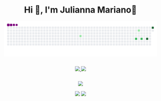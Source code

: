 <div align="center">
  <h1> Hi 👋, I'm Julianna Mariano💫</h1>
</div >

![snake gif](https://github.com/juliannamariano/juliannamariano/blob/output/github-contribution-grid-snake.gif)
##
<!-- Tabela com informação -->
<div align="center">
<a href="https://github.com/juliannamariano">
<img loading="lazy" height="150em" src="https://github-readme-stats.vercel.app/api/top-langs/?username=juliannamariano&layout=compact&langs_count=7&theme=transparent"/>
<img loading="lazy" height="150em" src="https://github-readme-stats.vercel.app/api?username=juliannamariano&show_icons=true&theme=transparent&include_all_commits=true&count_private=true"/>
</div>


<!--Linha divisória -->
##
<div align="center">
<!--<a href="https://www.youtube.com/seu-canal-youtube-aqui" target="_blank"><img loading="lazy" src="https://img.shields.io/badge/YouTube-FF0000?style=for-the-badge&logo=youtube&logoColor=white" target="_blank"></a>-->
  
<!--INSTAGRAM SEM ALTERAÇÃO<a href="LINK" target="_blank">
<img loading="lazy" src="https://img.shields.io/badge/-Instagram-%23E4405F?style=for-the-badge&logo=instagram&logoColor=white" 
target="_blank"></a>-->

<!-- Link do curriculo -->
<a href="https://www.canva.com/design/DAGPWi6Y4UM/udpBaFy-YShBAIzeoKZ7tw/edit?utm_content=DAGPWi6Y4UM&utm_campaign=designshare&utm_medium=link2&utm_source=sharebutto" target="_blank">
<img loading="lazy" src="https://img.shields.io/badge/-Curriculo-%23E4405F?style=for-the-badge&logo=instagram&logoColor=" 
target="_blank"></a>

<!-- Link do linkedin -->
<a href = "mailto:contato@juumarianoo27@gmail.com"><img loading="lazy" src="https://img.shields.io/badge/Gmail-D14836?style=for-the-badge&logo=gmail&logoColor=white" target="_blank"></a>
<a href="https://www.linkedin.com/in/juliannamariano" target="_blank"><img loading="lazy" src="https://img.shields.io/badge/-LinkedIn-%230077B5?style=for-the-badge&logo=linkedin&logoColor=white" target="_blank"></a>   
</div align="center">


